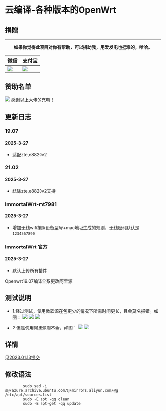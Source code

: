# 云编译-各种版本的OpenWrt

## 捐贈

***
<center><b>如果你觉得此项目对你有帮助，可以捐助我，用爱发电也挺难的，哈哈。</b></center>

|  微信   | 支付宝  |
|  ----  | ----  |
| ![](https://pic.imgdb.cn/item/62502707239250f7c5b8ac3d.png) | ![](https://pic.imgdb.cn/item/62502707239250f7c5b8ac36.png) |

## 赞助名单

![](https://pic.imgdb.cn/item/625028c0239250f7c5bd102b.jpg)
感谢以上大佬的充电！

## 更新日志

### 19.07

#### 2025-3-27

* 适配zte,e8820v2

### 21.02

#### 2025-3-27

* 祛除zte,e8820v2支持

### ImmortalWrt-mt7981

#### 2025-3-27

* 增加无线wifi按照设备型号+mac地址生成的规则，无线密码默认是`1234567890`

### ImmortalWrt 官方

#### 2025-3-27

* 默认上传所有插件

Openwrt19.07编译全系更改阿里源

## 测试说明

* 1.经过测试，使用微软源在包更少的情况下所需时间更长，且会莫名报错。如图：
![](https://s3.bmp.ovh/imgs/2023/01/13/a8d21b205a7ecaa4.png)
![](https://s3.bmp.ovh/imgs/2023/01/13/1b45f00a0a8690fb.png)
![](https://s3.bmp.ovh/imgs/2023/01/13/832bfe8be9414f1b.jpg)

* 2.但是使用阿里源则不会。如图：
![](https://s3.bmp.ovh/imgs/2023/01/13/9d9d8f1ed37fd0e6.png)
![](https://s3.bmp.ovh/imgs/2023/01/13/1d68f4f06208d6af.png)

## 详情

见[2023.01.13提交](https://github.com/yuos-bit/AutoBuild-OpenWrt19.07/commit/3b0bcc5c7e5a4361e12e79ce8dc2c1988b859607)

## 修改语法

```shell
        sudo sed -i s@/azure.archive.ubuntu.com/@/mirrors.aliyun.com/@g /etc/apt/sources.list
        sudo -E apt -qq clean
        sudo -E apt-get -qq update
```

